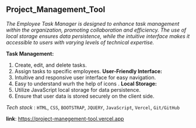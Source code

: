 ## Project_Management_Tool
_The Employee Task Manager is designed to enhance task management within the organization, promoting collaboration and efficiency. The use of local storage ensures data persistence, while the intuitive interface makes it accessible to users with varying levels of technical expertise._

__Task Management:__ 
1. Create, edit, and delete tasks.
2. Assign tasks to specific employees.
__User-Friendly Interface:__ 
1. Intuitive and responsive user interface for easy navigation.
2. Easy to understand wurh the help of icons .
__Local Storage:__
1. Utilize JavaScript local storage for data persistence.
2. Ensure that user data is stored securely on the client side.


_Tech stack_ : ```HTML```, ```CSS```, ```BOOTSTRAP```, ```JQUERY```, ```JavaScript```, ```Vercel```, ```Git/GitHub```

__link__: https://project-manegement-tool.vercel.app
